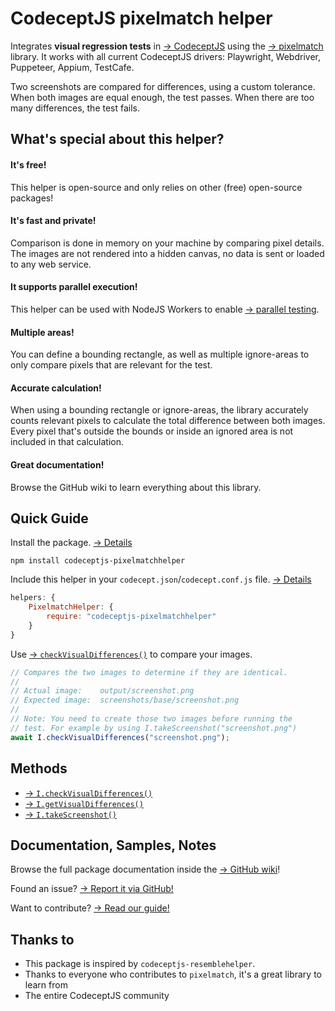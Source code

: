 # CodeceptJS pixelmatch helper

Integrates **visual regression tests** in [→ CodeceptJS](https://codecept.io/) using the [→ pixelmatch](https://github.com/mapbox/pixelmatch) library. It works with all current CodeceptJS drivers: Playwright, Webdriver, Puppeteer, Appium, TestCafe.

Two screenshots are compared for differences, using a custom tolerance. When both images are equal enough, the test passes. When there are too many differences, the test fails.

## What's special about this helper?

#### It's free!

This helper is open-source and only relies on other (free) open-source packages!

#### It's fast and private!

Comparison is done in memory on your machine by comparing pixel details. The images are not rendered into a hidden canvas, no data is sent or loaded to any web service.

#### It supports parallel execution!

This helper can be used with NodeJS Workers to enable [→ parallel testing](https://codecept.io/parallel/).

#### Multiple areas!

You can define a bounding rectangle, as well as multiple ignore-areas to only compare pixels that are relevant for the test.

#### Accurate calculation!

When using a bounding rectangle or ignore-areas, the library accurately counts relevant pixels to calculate the total difference between both images. Every pixel that's outside the bounds or inside an ignored area is not included in that calculation.

#### Great documentation!

Browse the GitHub wiki to learn everything about this library.

## Quick Guide

Install the package.  [→ Details](https://github.com/stracker-phil/codeceptjs-pixelmatchhelper/wiki/Installation)

```shell
npm install codeceptjs-pixelmatchhelper
```

Include this helper in your `codecept.json`/`codecept.conf.js` file.  [→ Details](https://github.com/stracker-phil/codeceptjs-pixelmatchhelper/wiki/Helper-Configuration)

```js
helpers: {
    PixelmatchHelper: {
        require: "codeceptjs-pixelmatchhelper"
    }
}
```

Use [→ `checkVisualDifferences()`](https://github.com/stracker-phil/codeceptjs-pixelmatchhelper/wiki/checkVisualDifferences) to compare your images.

```js
// Compares the two images to determine if they are identical.
//
// Actual image:    output/screenshot.png
// Expected image:  screenshots/base/screenshot.png
//
// Note: You need to create those two images before running the
// test. For example by using I.takeScreenshot("screenshot.png")
await I.checkVisualDifferences("screenshot.png");
```

## Methods

* [→ `I.checkVisualDifferences()`](https://github.com/stracker-phil/codeceptjs-pixelmatchhelper/wiki/checkVisualDifferences)
* [→ `I.getVisualDifferences()`](https://github.com/stracker-phil/codeceptjs-pixelmatchhelper/wiki/getVisualDifferences)
* [→ `I.takeScreenshot()`](https://github.com/stracker-phil/codeceptjs-pixelmatchhelper/wiki/takeScreenshot)

## Documentation, Samples, Notes

Browse the full package documentation inside the [→ GitHub wiki](https://github.com/stracker-phil/codeceptjs-pixelmatchhelper/wiki)!

Found an issue? [→ Report it via GitHub!](https://github.com/stracker-phil/codeceptjs-pixelmatchhelper/issues)

Want to contribute? [→ Read our guide!](https://github.com/stracker-phil/codeceptjs-pixelmatchhelper/wiki/Contribution)

## Thanks to

* This package is inspired by `codeceptjs-resemblehelper`.
* Thanks to everyone who contributes to `pixelmatch`, it's a great library to learn from
* The entire CodeceptJS community
